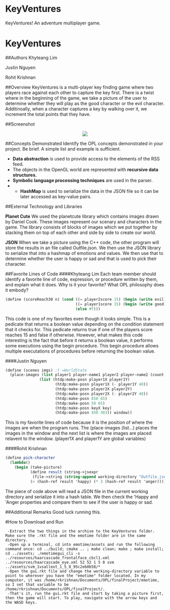# KeyVentures
KeyVentures! An adventure multiplayer game.

# KeyVentures

##Authors
Khyteang Lim


Justin Nguyen 


Rohit Krishnan


##Overview
KeyVentures is a multi-player key finding game where two players race against each other to capture the key first. There is a twist where in the beginning of the game, we take a picture of the user to determine whether they will play as the good character or the evil character. Additinoally, when a character captures a key by walking over it, we increment the total points that they have. 


##Screenshot
<p align="center">
     <img src="http://i.imgur.com/mndA6YT.png?1"/>
</p>

##Concepts Demonstrated
Identify the OPL concepts demonstrated in your project. Be brief. A simple list and example is sufficient. 
* **Data abstraction** is used to provide access to the elements of the RSS feed.
* The objects in the OpenGL world are represented with **recursive data structures.**
* **Symbolic language processing techniques** are used in the parser.
* * **HashMap** is used to serialize the data in the JSON file so it can be later accessed as key-value pairs.

##External Technology and Libraries

<b>Planet Cute</b> We used the planetcute library which contains images drawn by Daniel Cook. These images represent our scenary and characters in the game. The library consists of blocks of images which we put together by stacking them on top of each other and side by side to create our world.

<b>JSON</b> When we take a picture using the C++ code, the other program will store the results in an file called Outfile.json. We then use the JSON library to serialize that into a hashmap of emotions and values. We then use that to determine whether the user is happy or sad and that is used to pick their character. 

##Favorite Lines of Code
####Khyteang Lim
Each team member should identify a favorite line of code, expression, or procedure written by them, and explain what it does. Why is it your favorite? What OPL philosophy does it embody?
```scheme
(define (scoreReach30 n) (cond ((= player2score 15) (begin (write evil) #t))
                               ((= player1score 15) (begin (write good) #t))
                               (else #f)))
```
This code is one of my favorites even though it looks simple. This is a pedicate that returns a boolean value depending on the condition statement that it checks for. This pedicate returns true if one of the players score reaches 15 and false if otherwise. However, what makes this code interesting is the fact that before it returns a boolean value, it performs some executions using the begin procedure. This begin procedure allows multiple executations of procedures before returning the boolean value.  

####Justin Nguyen
 ```scheme
 (define (scenes imgs) ;t =WorldState
   (place-images (list player1 player-name1 player2 player-name2 (count player1score) (count1 player2score) key img) 
                (list (htdp:make-posn player1X player1Y)
                       (htdp:make-posn player1X (- player1Y 40))
                       (htdp:make-posn player2X player2Y)
                       (htdp:make-posn player2X (- player2Y 40))
                       (htdp:make-posn 850 65)
                       (htdp:make-posn 50 65)
                       (htdp:make-posn keyX key)
                       (htdp:make-posn 450 303)) window))
```
This is my favorite lines of code because it is the position of where the images are when the program runs. The (place-images (list...) places the images in the window and the next list is where the images are placed relavent to the window. (player1X and player1Y are global variables)


####Rohit Krishnan
```scheme
(define pick-character
  (lambda()
    (begin (take-picture)
           (define result (string->jsexpr
            (file->string (string-append working-directory "Outfile.json"))))
           (> (hash-ref result 'happy) (* 3 (hash-ref result 'anger))))))
```
The piece of code above will read a JSON file in the current working directory and serialize it into a hash table. We then check the 'Happy and 'Anger properties and compare them to see if the user is happy or sad. 

##Additional Remarks
Good luck running this.

#How to Download and Run

     -Extract the two things in the archive to the KeyVentures folder. Make sure the .rkt file and the emotime folder are in the same directory.
     -Open up a terminal, cd into emotime/assets and run the following command once: cd ../build; cmake .. ; make clean; make ; make install; cd ../assets; ./emotimegui_cli -s ../resources/haarcascade_frontalface_cbcl1.xml ../resources/haarcascade_eye.xml 52 52 1 5 8 svm ../assets/svm_1vsallext_1_5_8_95c2eb0b58/*
     -Open the gui.rkt file and change the working-directory variable to point to wherever you have the "emotime" folder located. In my computer, it was /home/rkrishnan/Documents/OPL/finalProject/emotime, so I set that variable to be /home/rkrishnan/Documents/OPL/finalProject/.  
     -That's it, run the gui.rkt file and start by taking a picture first, then the game will start. To play, navigate with the arrow keys and the WASD keys.
